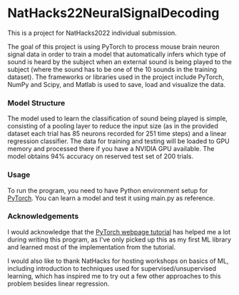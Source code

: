 # NatHacks22NeuralSignalDecoding

This is a project for NatHacks2022 individual submission. 

The goal of this project is using PyTorch to process mouse brain neuron signal data in order 
to train a model that automatically infers which type of sound is heard by the subject when 
an external sound is being played to the subject (where the sound has to be one of the 10 
sounds in the training dataset). The frameworks or libraries used in the project include 
PyTorch, NumPy and Scipy, and Matlab is used to save, load and visualize the data.


### Model Structure

The model used to learn the classification of sound being played is simple, consisting of a 
pooling layer to reduce the input size (as in the provided dataset each trial has 85 neurons 
recorded for 251 time steps) and a linear regression classifier. The data for training and 
testing will be loaded to GPU memory and processed there if you have a NVIDIA GPU available.
The model obtains 94% accuracy on reserved test set of 200 trials.


### Usage

To run the program, you need to have Python environment setup for [PyTorch](https://pytorch.org/).
You can learn a model and test it using main.py as reference.


### Acknowledgements

I would acknowledge that the [PyTorch webpage tutorial](https://pytorch.org/tutorials/) has 
helped me a lot during writing this program, as I've only picked up this as my first ML library 
and learned most of the implementation from the tutorial.

I would also like to thank NatHacks for hosting workshops on basics of ML, including introduction 
to techniques used for supervised/unsupervised learning, which has inspired me to try out a 
few other approaches to this problem besides linear regression.